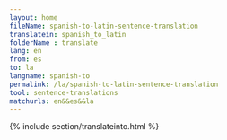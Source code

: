 ```yaml
---
layout: home
fileName: spanish-to-latin-sentence-translation
translatein: spanish_to_latin
folderName : translate
lang: en
from: es
to: la
langname: spanish-to
permalink: /la/spanish-to-latin-sentence-translation
tool: sentence-translations
matchurls: en&&es&&la
---
```

{% include section/translateinto.html %}
